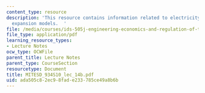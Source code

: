 ```yaml
---
content_type: resource
description: 'This resource contains information related to electricity transmission
  expansion models.  '
file: /media/courses/ids-505j-engineering-economics-and-regulation-of-the-electric-power-sector-spring-2010/ada505c82ec98fade233785ce49a8b6b_MITESD_934S10_lec_14b.pdf
file_type: application/pdf
learning_resource_types:
- Lecture Notes
ocw_type: OCWFile
parent_title: Lecture Notes
parent_type: CourseSection
resourcetype: Document
title: MITESD_934S10_lec_14b.pdf
uid: ada505c8-2ec9-8fad-e233-785ce49a8b6b
---
```

